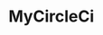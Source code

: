 # MyCircleCi
[![<rizkysiregar>](https://circleci.com/<gh>/<rizkysiregar>/<MyCircleCi>.svg?style=shield)](<https://app.circleci.com/pipelines/github/rizkysiregar/MyCircleCi>)
